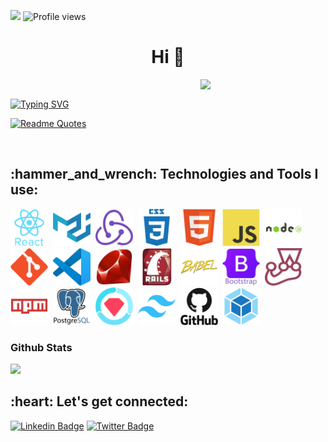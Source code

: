 ![](https://img.shields.io/badge/Microverse-blueviolet)
![Profile views](https://gpvc.arturio.dev/Rn486) 

<h1 align="center">Hi 👋</h1>

<img align='right' src="https://media2.giphy.com/media/xT9IgzoKnwFNmISR8I/giphy.gif?cid=ecf05e47pbs6c9mfjx2fgw44km116aox9jr2mp52n55al85u&ep=v1_gifs_search&rid=giphy.gif&ct=g" width="200"/>

<br>

[![Typing SVG](https://readme-typing-svg.demolab.com?font=Fira+Code&size=20&duration=2000&pause=1000&vCenter=true&color=79A360&center=false&width=600&lines=greeting+%3D+Habari+yako%F0%9F%99%8F%F0%9F%8F%BB;self.name+%3D+Recillah+Khamala;self.location+%3D+Kenya;self.role+%3D+Software+Developer;self.motto+%3D+keep+Learning;self.like+%3D+Organized+and+clean+code;self.sparetime+%3D+Trying+new+recipes+%f0%9f%98%8b)](https://git.io/typing-svg)
<br>

[![Readme Quotes](https://quotes-github-readme.vercel.app/api?type=horizontal&theme=dark)](https://github.com/piyushsuthar/github-readme-quotes)
</h2> 
<br>
<h2 align="left">:hammer_and_wrench: Technologies and Tools I use:</h2>
<div>
  <img src="https://github.com/devicons/devicon/blob/master/icons/react/react-original-wordmark.svg" title="React" alt="React" width="60" height="60"/>&nbsp;
  <img src="https://github.com/devicons/devicon/blob/master/icons/materialui/materialui-original.svg" title="Material UI" alt="Material UI" width="60" height="60"/>&nbsp;
  <img src="https://github.com/devicons/devicon/blob/master/icons/redux/redux-original.svg" title="Redux" alt="Redux " width="60" height="60"/>&nbsp;
  <img src="https://github.com/devicons/devicon/blob/master/icons/css3/css3-plain-wordmark.svg"  title="CSS3" alt="CSS" width="60" height="60"/>&nbsp;
  <img src="https://github.com/devicons/devicon/blob/master/icons/html5/html5-original.svg" title="HTML5" alt="HTML" width="60" height="60"/>&nbsp;
  <img src="https://github.com/devicons/devicon/blob/master/icons/javascript/javascript-original.svg" title="JavaScript" alt="JavaScript" width="60" height="60"/>&nbsp;
  <img src="https://github.com/devicons/devicon/blob/master/icons/nodejs/nodejs-original-wordmark.svg" title="NodeJS" alt="NodeJS" width="60" height="60"/>&nbsp;
  <img src="https://github.com/devicons/devicon/blob/master/icons/git/git-original.svg" title="Git" **alt="Git" width="60" height="60"/>&nbsp;
  <img src="https://github.com/devicons/devicon/blob/master/icons/vscode/vscode-original.svg" title="VSCode" alt="VSCode" width="60" height="60"/>&nbsp;
  <img src="https://github.com/devicons/devicon/blob/master/icons/ruby/ruby-original.svg" title="Ruby" alt="Ruby" width="60" height="60"/>&nbsp;
  <img src="https://github.com/devicons/devicon/blob/master/icons/rails/rails-original-wordmark.svg" title="Rails" alt="Rails" width="60" height="60"/>&nbsp;
  <img src="https://github.com/devicons/devicon/blob/master/icons/babel/babel-original.svg" title="Babel" alt="Babel" width="60" height="60"/>&nbsp;
  <img src="https://github.com/devicons/devicon/blob/master/icons/bootstrap/bootstrap-original-wordmark.svg" title="Bootstrap" alt="Bootstrap" width="60" height="60"/>&nbsp;
  <img src="https://github.com/devicons/devicon/blob/master/icons/jest/jest-plain.svg" title="Jest" alt="Jest" width="60" height="60"/>&nbsp;
  <img src="https://github.com/devicons/devicon/blob/master/icons/npm/npm-original-wordmark.svg" title="NPM" alt="NPM" width="60" height="60"/>&nbsp;
  <img src="https://github.com/devicons/devicon/blob/master/icons/postgresql/postgresql-original-wordmark.svg" title="PostgreSQL" alt="PostgreSQL" width="60" height="60"/>&nbsp;
  <img src="https://github.com/devicons/devicon/blob/master/icons/rspec/rspec-original.svg" title="RSpec" alt="RSpec" width="60" height="60"/>&nbsp;
  <img src="https://github.com/devicons/devicon/blob/master/icons/tailwindcss/tailwindcss-plain.svg" title="Tailswind CSS" alt="Tailwind CSS" width="60" height="60"/>&nbsp;
  <img src="https://github.com/devicons/devicon/blob/master/icons/github/github-original-wordmark.svg" title="GitHub" alt="GitHub" width="60" height="60"/>&nbsp;
  <img src="https://github.com/devicons/devicon/blob/master/icons/webpack/webpack-original.svg" title="Webpack" alt="Webpack" width="60" height="60"/>&nbsp;
</div>

### Github Stats
<div align="left" > 
  <img width="500" src="http://github-readme-streak-stats.herokuapp.com?user=Recillah-Khamala&theme=onedark&date_format=M%20j%5B%2C%20Y%5D"/> &nbsp;
  <!--<img width="290" src="https://github-readme-stats.vercel.app/api/top-langs?username=Recillah-Khamala&show_icons=true&locale=en&layout=compact&theme=onedark"/>-->
</div>

<h2 align="left">:heart: Let's get connected:</h2>

[![Linkedin Badge](https://img.shields.io/badge/-recillahk-blue?style=flat-square&logo=Linkedin&logoColor=white&link=https://www.linkedin.com/in/recillah-khamala-071151b7/)](https://www.linkedin.com/in/recillah-khamala-071151b7) [![Twitter Badge](https://img.shields.io/badge/-@recillahk-1ca0f1?style=flat-square&labelColor=1ca0f1&logo=twitter&logoColor=white&link=https://twitter.com/recillahk)](https://twitter.com/recillahk)


